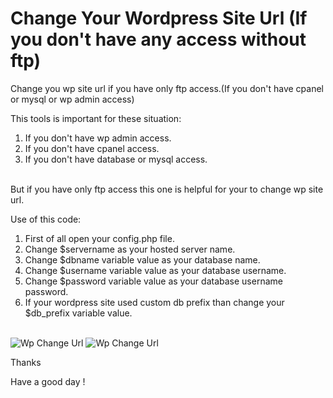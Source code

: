 # Change Your Wordpress Site Url (If you don't have any access without ftp)
Change you wp site url if you have only ftp access.(If you don't have cpanel or mysql or wp admin access)

This tools is important for these situation:<br>
1. If you don't have wp admin access.<br>
2. If you don't have cpanel access.<br>
3. If you don't have database or mysql access.<br>
<br>
But if you have only ftp access this one is helpful for your to change wp site url.<br>

Use of this code:<br>
1. First of all open your config.php file.<br>
2. Change $servername as your hosted server name.<br>
3. Change $dbname variable value as your database name.<br>
4. Change $username variable value as your database username.<br>
5. Change $password variable value as your database username password.<br>
6. If your wordpress site used custom db prefix than change your $db_prefix variable value.<br>
<br>
<img src="http://res.cloudinary.com/robinbd/image/upload/v1436865879/change_wp_site_url_0_quwlsx.jpg" alt="Wp Change Url">
<img src="http://res.cloudinary.com/robinbd/image/upload/v1436865879/change_wp_site_url_1_tmmhvk.jpg" alt="Wp Change Url"><br>

Thanks<br>

Have a good day !<br>
 
